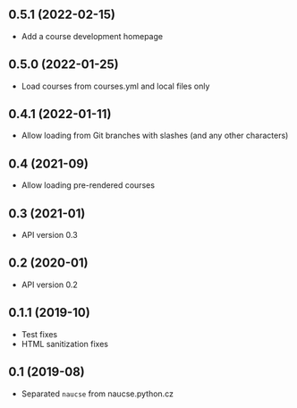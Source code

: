 ## 0.5.1 (2022-02-15)

- Add a course development homepage

## 0.5.0 (2022-01-25)

- Load courses from courses.yml and local files only

## 0.4.1 (2022-01-11)

- Allow loading from Git branches with slashes (and any other characters)

## 0.4 (2021-09)

- Allow loading pre-rendered courses

## 0.3 (2021-01)

- API version 0.3

## 0.2 (2020-01)

- API version 0.2

## 0.1.1 (2019-10)

- Test fixes
- HTML sanitization fixes

## 0.1 (2019-08)

- Separated `naucse` from naucse.python.cz
